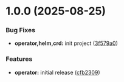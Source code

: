 # 1.0.0 (2025-08-25)


### Bug Fixes

* **operator,helm,crd:** init project ([3f579a0](https://github.com/codespace-operator/codespace-operator/commit/3f579a0240c9db5532f9b49791e968344934f40c))


### Features

* **operator:** initial release ([cfb2309](https://github.com/codespace-operator/codespace-operator/commit/cfb230919e90f15e0e4923b35a4a414608a22b5c))
